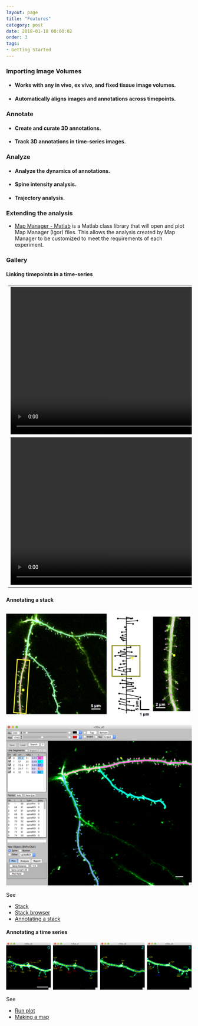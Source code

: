 ```yaml
---
layout: page
title: "Features"
category: post
date: 2018-01-18 00:00:02
order: 3
tags:
- Getting Started
---
```


<style>
#videotable {
    /*float: right;*/
    border: 0px solid #ddd;
    padding: 5px;
    /* font-family: "Trebuchet MS", Arial, Helvetica, sans-serif; */
    /* border-collapse: collapse; */
    /* width: 100%; */
}

#videotable td, #videotable th {
    border: 0px solid #ddd;
    text-align: center;
    valign: middle
    padding: 5px;
    /* padding: 8px; */
}

#videotable tr:nth-child(even){
	/* background-color: #f2f2f2; */
}

/* #videotable tr:hover {background-color: #ddd;} */

#videotable th {
    /* padding-top: 12px; */
    /* padding-bottom: 12px; */
    text-align: center;
    background-color: #4CAF50;
    color: white;
}
</style>


### Importing Image Volumes

- #### Works with any in vivo, ex vivo, and fixed tissue image volumes.
- #### Automatically aligns images and annotations across timepoints.

### Annotate

- #### Create and curate 3D annotations.
- #### Track 3D annotations in time-series images.

### Analyze

- #### Analyze the dynamics of annotations.
- #### Spine intensity analysis.
- #### Trajectory analysis.
  
### Extending the analysis

 - [Map Manager - Matlab][1] is a Matlab class library that will open and plot Map Manager (Igor) files. This allows the analysis created by Map Manager to be customized to meet the requirements of each experiment.

### Gallery







#### Linking timepoints in a time-series

<table id="videotable">
<tr>
	<td>
	<video src="images/mm3/home/linked1_420.mov" width="800" controls>
	   Your browser does not support the HTML5 video element
	</video>
	</td>
</tr>
<tr>
	<td>
	<video src="images/mm3/home/linked2_420.mov" width="800" controls>
	   Your browser does not support the HTML5 video element
	</video>
	</td>
</tr>
</table>

#### Annotating a stack

<IMG class="img-float-left" SRC="images/mm3/gallery/figure-1.png" WIDTH="500">
<div class="print-page-break"></div>

<IMG class="img-float-left" SRC="images/mm3/gallery/gallery-single-timepoint.png" WIDTH="700">
<div class="print-page-break"></div>

See
 - [Stack][5]
 - [Stack browser][2]
 - [Annotating a stack][3]
 
#### Annotating a time series

<IMG class="img-float-left" SRC="images/mm3/gallery/spine-run.png" WIDTH="700">
<div class="print-page-break"></div>

See
 - [Run plot][4]
 - [Making a map][2]
 
<!-- <IMG class="img-float-left" SRC="images/mm3/gallery/stack-example-3.png" WIDTH="550"> -->

<div class="print-page-break"></div>








[1]: https://github.com/cudmore/MapManager-Matlab
[6]: gallery
[2]: stack-browser
[2]: making-a-map
[3]: annotating-a-stack
[4]: run-plot
[5]: stack
